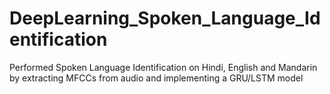 # DeepLearning_Spoken_Language_Identification
Performed Spoken Language Identification on Hindi, English and Mandarin by extracting MFCCs from audio and implementing a GRU/LSTM model
